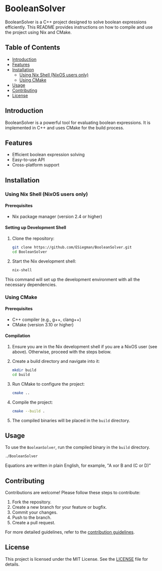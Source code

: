 # BooleanSolver

BooleanSolver is a C++ project designed to solve boolean expressions efficiently. This README provides instructions on how to compile and use the project using Nix and CMake.

## Table of Contents
- [Introduction](#introduction)
- [Features](#features)
- [Installation](#installation)
  - [Using Nix Shell (NixOS users only)](#using-nix-shell-nixos-users-only)
  - [Using CMake](#using-cmake)
- [Usage](#usage)
- [Contributing](#contributing)
- [License](#license)

## Introduction
BooleanSolver is a powerful tool for evaluating boolean expressions. It is implemented in C++ and uses CMake for the build process.

## Features
- Efficient boolean expression solving
- Easy-to-use API
- Cross-platform support

## Installation
### Using Nix Shell (NixOS users only)
#### Prerequisites
- Nix package manager (version 2.4 or higher)

#### Setting up Development Shell
1. Clone the repository:
   ```sh
   git clone https://github.com/ESiegman/BooleanSolver.git
   cd BooleanSolver
   ```

2. Start the Nix development shell:
   ```sh
   nix-shell
   ```

This command will set up the development environment with all the necessary dependencies.

### Using CMake
#### Prerequisites
- C++ compiler (e.g., g++, clang++)
- CMake (version 3.10 or higher)

#### Compilation
1. Ensure you are in the Nix development shell if you are a NixOS user (see above). Otherwise, proceed with the steps below.

2. Create a build directory and navigate into it:
   ```sh
   mkdir build
   cd build
   ```

3. Run CMake to configure the project:
   ```sh
   cmake ..
   ```

4. Compile the project:
   ```sh
   cmake --build .
   ```

5. The compiled binaries will be placed in the `build` directory.

## Usage
To use the `BooleanSolver`, run the compiled binary in the `build` directory.
```sh
./BooleanSolver
```

Equations are written in plain English, for example, "A xor B and (C or D)"

## Contributing
Contributions are welcome! Please follow these steps to contribute:
1. Fork the repository.
2. Create a new branch for your feature or bugfix.
3. Commit your changes.
4. Push to the branch.
5. Create a pull request.

For more detailed guidelines, refer to the [contribution guidelines](docs/CONTRIBUTING.md).

## License
This project is licensed under the MIT License. See the [LICENSE](LICENSE) file for details.
